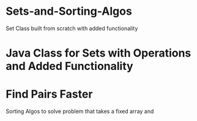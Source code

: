 # Sets-and-Sorting-Algos
Set Class built from scratch with added functionality

# Java Class for Sets with Operations and Added Functionality

# Find Pairs Faster
Sorting Algos to solve problem that takes a fixed array and 
